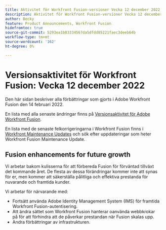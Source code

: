 ```yaml
---
title: Aktivitet för Workfront Fusion-versioner Vecka 12 december 2022
description: Aktivitet för Workfront Fusion-versioner Vecka 12 december 2022
author: Becky
feature: Product Announcements, Workfront Fusion
hidefromtoc: true
source-git-commit: 5293ea1b83334567da5dfdd85221faec3deeb64b
workflow-type: tm+mt
source-wordcount: '162'
ht-degree: 0%

---
```


# Versionsaktivitet för Workfront Fusion: Vecka 12 december 2022

Den här sidan beskriver alla förbättringar som gjorts i Adobe Workfront Fusion den 14 februari 2022.

En lista med alla senaste ändringar finns på [Versionsaktivitet för Adobe Workfront Fusion](../../../product-announcements/product-releases/fusion-release-activity/fusion-release-activity.md).

En lista med de senaste felkorrigeringarna i Workfront Fusion finns i [Workfront Maintenance Updates](https://experienceleague.adobe.com/docs/workfront-known-issues/releases/current-updates.html) och sök efter uppdateringar som heter Workfront Fusion Maintenance Update.

## Fusion enhancements for future growth

Vi arbetar bakom kulisserna för att förbereda Fusion för förväntad tillväxt det kommande året. De flesta av dessa förändringar kommer inte att synas för er, men kommer att säkerställa pålitliga och effektiva prestanda för nuvarande och framtida kunder.


Vi arbetar för närvarande med:

* Fortsätt använda Adobe Identity Management System (IMS) för framtida Workfront Fusion-autentisering.
* Att ändra sättet som Workfront Fusion hanterar oanvända webbkrokar på för att förhindra att de påverkar prestandan när Fusion skalas upp.
* Andra förbättringar av infrastrukturen.
